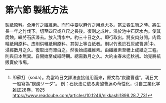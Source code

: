# 第六節    製紙方法

製紙原料。全用竹之纖維素。而竹中要以麻竹之用爲尤多。當立春生筍之時。將生長一年之竹伐下。切至四尺或八尺之長後。復割之成片。浸於池中石灰水內。使其腐蝕。繼將石灰滌去。放入清水中。約三十日之久。即行取出。將皮肉分開。肉爲精紙用原料。皮則供粗紙用原料。其製上等白紙者。則以竹煮於石灰或曹達[^1]中。浸經數月之久。復取出而漂白之。然後始成纖維素。由纖維素至轆上成紙之工程。則與日本無異。自開始至成紙時期。總需數月之久。大約由春末迄秋初。始克將紙販賣於市場。

[^1]: 即蘇打（soda）。為當時日文譯法直接借用而來，原文為“炭酸曹達”，現日文一般寫為“炭酸ソーダ”。
例：石灰法に依る炭酸曹逹の苛性化，引自工業化学雑誌28卷，1925 https://www.readcube.com/articles/10.1246/nikkashi1898.28.7_731

